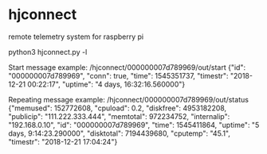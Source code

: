 # hjconnect
remote telemetry system for raspberry pi

python3 hjconnect.py -l

Start message example:
/hjconnect/000000007d789969/out/start {"id": "000000007d789969", "conn": true, "time": 1545351737, "timestr": "2018-12-21 00:22:17", "uptime": "4 days, 16:32:16.560000"}

Repeating message example:
/hjconnect/000000007d789969/out/status {"memused": 152772608, "cpuload": 0.2, "diskfree": 4953182208, "publicip": "111.222.333.444", "memtotal": 972234752, "internalip": "192.168.0.10", "id": "000000007d789969", "time": 1545411864, "uptime": "5 days, 9:14:23.290000", "disktotal": 7194439680, "cputemp": "45.1", "timestr": "2018-12-21 17:04:24"}
